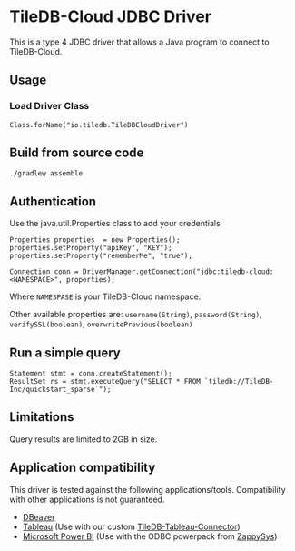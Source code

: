 # TileDB-Cloud JDBC Driver

This is a type 4 JDBC driver that allows a Java program to connect to TileDB-Cloud.

## Usage

### Load Driver Class

```Class.forName("io.tiledb.TileDBCloudDriver")```

## Build from source code

```./gradlew assemble```

## Authentication

Use the java.util.Properties class to add your credentials

```
Properties properties  = new Properties();
properties.setProperty("apiKey", "KEY");
properties.setProperty("rememberMe", "true");

Connection conn = DriverManager.getConnection("jdbc:tiledb-cloud:<NAMESPACE>", properties);
```

Where ```NAMESPASE``` is your TileDB-Cloud namespace.

Other available properties are: ```username(String)```, ```password(String)```, ```verifySSL(boolean)```, ```overwritePrevious(boolean)```

## Run a simple query
```
Statement stmt = conn.createStatement();
ResultSet rs = stmt.executeQuery("SELECT * FROM `tiledb://TileDB-Inc/quickstart_sparse`");
```

## Limitations
Query results are limited to 2GB in size.

## Application compatibility
This driver is tested against the following applications/tools. Compatibility with other applications is not guaranteed. 
- [DBeaver](https://dbeaver.com)
- [Tableau](https://www.tableau.com) (Use with our custom [TileDB-Tableau-Connector](https://github.com/TileDB-Inc/TileDB-Tableau-Connector))
- [Microsoft Power BI](https://powerbi.microsoft.com/) (Use with the ODBC powerpack from [ZappySys](https://zappysys.com))
